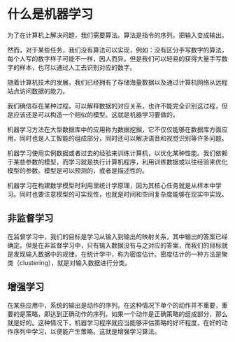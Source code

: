 # 什么是机器学习
为了在计算机上解决问题，我们需要算法。算法是指令的序列，把输入变成输出。

然而，对于某些任务，我们没有算法可以实现，例如：没有区分手写数字的算法，每个人写的数字样子可能不一样，因人而异。但是我们可以轻易的获得大量手写数字的样本，也可以通过人工去识别对应的数字。

随着计算机技术的发展，我们已经拥有了存储海量数据以及通过计算机网络从远程站点访问数据的能力。

我们确信存在某种过程，可以解释数据的对应关系，也许不能完全识别这过程，但是应该还是可以构造一个相似的模型。这就是机器学习要做的。

机器学习方法在大型数据库中的应用称为数据挖掘，它不仅仅能够在数据库方面应用，同时也是人工智能的组成部分，同时还可以解决语音和视觉识别等许多问题。

机器学习使用实例数据或者过去的经验来训练计算机，以优化某种性能。我们依赖于某些参数的模型，而学习就是执行计算机程序，利用训练数据或以往经验来优化模型的参数。模型是可以预测的，或者是描述性的。

机器学习在构建数学模型时利用里统计学原理，因为其核心任务就是从样本中学习。同时也要注意模型的可实现性，也就是时间和空间复杂度能够在现实中实现。

## 非监督学习

在监督学习中，我们的目标是学习从输入到输出的映射关系，其中输出的答案已经确定。但是在非监督学习中，只有输入数据没有与之对应的答案，而我们的目标就是发现输入数据中的规律。在统计学中，称为密度估计。密度估计的一种方法是聚类（clustering），就是对输入数据进行分类。

## 增强学习

在某些应用中，系统的输出是动作的序列。在这种情况下单个的动作并不重要，重要的是策略，即达到正确动作的序列。如果一个动作是正确策略的组成部分，那么就是好的。这种情况下，机器学习程序就应当能够评估策略的好坏程度，在好的动作序列中学习，以便能产生策略。这就是增强学习算法。